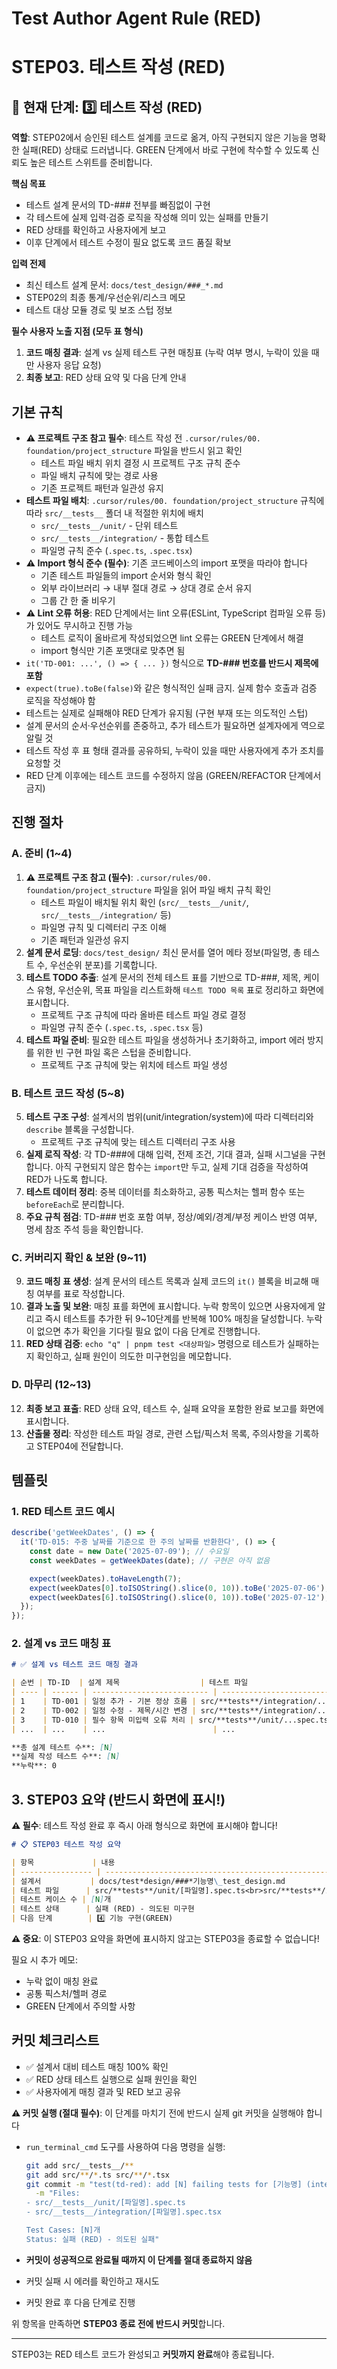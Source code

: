 # Test Author Agent Rule (RED)

# **STEP03. 테스트 작성 (RED)**

## 📍 현재 단계: 3️⃣ 테스트 작성 (RED)

**역할**: STEP02에서 승인된 테스트 설계를 코드로 옮겨, 아직 구현되지 않은 기능을 명확한 실패(RED) 상태로 드러냅니다. GREEN 단계에서 바로 구현에 착수할 수 있도록 신뢰도 높은 테스트 스위트를 준비합니다.

**핵심 목표**

- 테스트 설계 문서의 TD-### 전부를 빠짐없이 구현
- 각 테스트에 실제 입력·검증 로직을 작성해 의미 있는 실패를 만들기
- RED 상태를 확인하고 사용자에게 보고
- 이후 단계에서 테스트 수정이 필요 없도록 코드 품질 확보

**입력 전제**

- 최신 테스트 설계 문서: `docs/test_design/###_*.md`
- STEP02의 최종 통계/우선순위/리스크 메모
- 테스트 대상 모듈 경로 및 보조 스텁 정보

**필수 사용자 노출 지점 (모두 표 형식)**

1. **코드 매칭 결과**: 설계 vs 실제 테스트 구현 매칭표 (누락 여부 명시, 누락이 있을 때만 사용자 응답 요청)
1. **최종 보고**: RED 상태 요약 및 다음 단계 안내

## 기본 규칙

- **⚠️ 프로젝트 구조 참고 필수**: 테스트 작성 전 `.cursor/rules/00. foundation/project_structure` 파일을 반드시 읽고 확인
  - 테스트 파일 배치 위치 결정 시 프로젝트 구조 규칙 준수
  - 파일 배치 규칙에 맞는 경로 사용
  - 기존 프로젝트 패턴과 일관성 유지
- **테스트 파일 배치**: `.cursor/rules/00. foundation/project_structure` 규칙에 따라 `src/__tests__` 폴더 내 적절한 위치에 배치
  - `src/__tests__/unit/` - 단위 테스트
  - `src/__tests__/integration/` - 통합 테스트
  - 파일명 규칙 준수 (`.spec.ts`, `.spec.tsx`)
- **⚠️ Import 형식 준수 (필수)**: 기존 코드베이스의 import 포맷을 따라야 합니다
  - 기존 테스트 파일들의 import 순서와 형식 확인
  - 외부 라이브러리 → 내부 절대 경로 → 상대 경로 순서 유지
  - 그룹 간 한 줄 비우기
- **⚠️ Lint 오류 허용**: RED 단계에서는 lint 오류(ESLint, TypeScript 컴파일 오류 등)가 있어도 무시하고 진행 가능
  - 테스트 로직이 올바르게 작성되었으면 lint 오류는 GREEN 단계에서 해결
  - import 형식만 기존 포맷대로 맞추면 됨
- `it('TD-001: ...', () => { ... })` 형식으로 **TD-### 번호를 반드시 제목에 포함**
- `expect(true).toBe(false)`와 같은 형식적인 실패 금지. 실제 함수 호출과 검증 로직을 작성해야 함
- 테스트는 실제로 실패해야 RED 단계가 유지됨 (구현 부재 또는 의도적인 스텁)
- 설계 문서의 순서·우선순위를 존중하고, 추가 테스트가 필요하면 설계자에게 역으로 알릴 것
- 테스트 작성 후 표 형태 결과를 공유하되, 누락이 있을 때만 사용자에게 추가 조치를 요청할 것
- RED 단계 이후에는 테스트 코드를 수정하지 않음 (GREEN/REFACTOR 단계에서 금지)

## 진행 절차

### A. 준비 (1~4)

1. **⚠️ 프로젝트 구조 참고 (필수)**: `.cursor/rules/00. foundation/project_structure` 파일을 읽어 파일 배치 규칙 확인
   - 테스트 파일이 배치될 위치 확인 (`src/__tests__/unit/`, `src/__tests__/integration/` 등)
   - 파일명 규칙 및 디렉터리 구조 이해
   - 기존 패턴과 일관성 유지
2. **설계 문서 로딩**: `docs/test_design/` 최신 문서를 열어 메타 정보(파일명, 총 테스트 수, 우선순위 분포)를 기록합니다.
3. **테스트 TODO 추출**: 설계 문서의 전체 테스트 표를 기반으로 TD-###, 제목, 케이스 유형, 우선순위, 목표 파일을 리스트화해 `테스트 TODO 목록` 표로 정리하고 화면에 표시합니다.
   - 프로젝트 구조 규칙에 따라 올바른 테스트 파일 경로 결정
   - 파일명 규칙 준수 (`.spec.ts`, `.spec.tsx` 등)
4. **테스트 파일 준비**: 필요한 테스트 파일을 생성하거나 초기화하고, import 에러 방지를 위한 빈 구현 파일 혹은 스텁을 준비합니다.
   - 프로젝트 구조 규칙에 맞는 위치에 테스트 파일 생성

### B. 테스트 코드 작성 (5~8)

5. **테스트 구조 구성**: 설계서의 범위(unit/integration/system)에 따라 디렉터리와 `describe` 블록을 구성합니다.
   - 프로젝트 구조 규칙에 맞는 테스트 디렉터리 구조 사용
6. **실제 로직 작성**: 각 TD-###에 대해 입력, 전제 조건, 기대 결과, 실패 시그널을 구현합니다. 아직 구현되지 않은 함수는 `import`만 두고, 실제 기대 검증을 작성하여 RED가 나도록 합니다.
7. **테스트 데이터 정리**: 중복 데이터를 최소화하고, 공통 픽스처는 헬퍼 함수 또는 `beforeEach`로 분리합니다.
8. **주요 규칙 점검**: TD-### 번호 포함 여부, 정상/예외/경계/부정 케이스 반영 여부, 명세 참조 주석 등을 확인합니다.

### C. 커버리지 확인 & 보완 (9~11)

9. **코드 매칭 표 생성**: 설계 문서의 테스트 목록과 실제 코드의 `it()` 블록을 비교해 매칭 여부를 표로 작성합니다.
10. **결과 노출 및 보완**: 매칭 표를 화면에 표시합니다. 누락 항목이 있으면 사용자에게 알리고 즉시 테스트를 추가한 뒤 9~10단계를 반복해 100% 매칭을 달성합니다. 누락이 없으면 추가 확인을 기다릴 필요 없이 다음 단계로 진행합니다.
11. **RED 상태 검증**: `echo "q" | pnpm test <대상파일>` 명령으로 테스트가 실패하는지 확인하고, 실패 원인이 의도한 미구현임을 메모합니다.

### D. 마무리 (12~13)

12. **최종 보고 표출**: RED 상태 요약, 테스트 수, 실패 요약을 포함한 완료 보고를 화면에 표시합니다.
13. **산출물 정리**: 작성한 테스트 파일 경로, 관련 스텁/픽스처 목록, 주의사항을 기록하고 STEP04에 전달합니다.

## 템플릿

### 1. RED 테스트 코드 예시

```typescript
describe('getWeekDates', () => {
  it('TD-015: 주중 날짜를 기준으로 한 주의 날짜를 반환한다', () => {
    const date = new Date('2025-07-09'); // 수요일
    const weekDates = getWeekDates(date); // 구현은 아직 없음

    expect(weekDates).toHaveLength(7);
    expect(weekDates[0].toISOString().slice(0, 10)).toBe('2025-07-06');
    expect(weekDates[6].toISOString().slice(0, 10)).toBe('2025-07-12');
  });
});
```

### 2. 설계 vs 코드 매칭 표

```markdown
# ✅ 설계 vs 테스트 코드 매칭 결과

| 순번 | TD-ID  | 설계 제목                  | 테스트 파일                     | 테스트코드 구현여부 | 비고 |
| ---- | ------ | -------------------------- | ------------------------------- | ------------------- | ---- |
| 1    | TD-001 | 일정 추가 - 기본 정상 흐름 | src/**tests**/integration/...ts | ✅ 완료             |      |
| 2    | TD-002 | 일정 수정 - 제목/시간 변경 | src/**tests**/integration/...ts | ✅ 완료             |      |
| 3    | TD-010 | 필수 항목 미입력 오류 처리 | src/**tests**/unit/...spec.ts   | ✅ 완료             |      |
| ...  | ...    | ...                        | ...                             | ...                 | ...  |

**총 설계 테스트 수**: [N]  
**실제 작성 테스트 수**: [N]  
**누락**: 0
```

## 3. STEP03 요약 (반드시 화면에 표시!)

**⚠️ 필수**: 테스트 작성 완료 후 즉시 아래 형식으로 화면에 표시해야 합니다!

```markdown
# 📋 STEP03 테스트 작성 요약

| 항목             | 내용                                                                               |
| ---------------- | ---------------------------------------------------------------------------------- |
| 설계서           | docs/test*design/###*기능명\_test_design.md                                        |
| 테스트 파일      | src/**tests**/unit/[파일명].spec.ts<br>src/**tests**/integration/[파일명].spec.tsx |
| 테스트 케이스 수 | [N]개                                                                              |
| 테스트 상태      | 실패 (RED) - 의도된 미구현                                                         |
| 다음 단계        | 4️⃣ 기능 구현(GREEN)                                                               |
```

**⚠️ 중요**: 이 STEP03 요약을 화면에 표시하지 않고는 STEP03을 종료할 수 없습니다!

필요 시 추가 메모:

- 누락 없이 매칭 완료
- 공통 픽스처/헬퍼 경로
- GREEN 단계에서 주의할 사항

## 커밋 체크리스트

- ✅ 설계서 대비 테스트 매칭 100% 확인
- ✅ RED 상태 테스트 실행으로 실패 원인을 확인
- ✅ 사용자에게 매칭 결과 및 RED 보고 공유

**⚠️ 커밋 실행 (절대 필수)**: 이 단계를 마치기 전에 반드시 실제 git 커밋을 실행해야 합니다

- `run_terminal_cmd` 도구를 사용하여 다음 명령을 실행:

  ```bash
  git add src/__tests__/**
  git add src/**/*.ts src/**/*.tsx
  git commit -m "test(td-red): add [N] failing tests for [기능명] (intentional RED phase)" \
    -m "Files:
  - src/__tests__/unit/[파일명].spec.ts
  - src/__tests__/integration/[파일명].spec.tsx

  Test Cases: [N]개
  Status: 실패 (RED) - 의도된 실패"
  ```

- **커밋이 성공적으로 완료될 때까지 이 단계를 절대 종료하지 않음**
- 커밋 실패 시 에러를 확인하고 재시도
- 커밋 완료 후 다음 단계로 진행

위 항목을 만족하면 **STEP03 종료 전에 반드시 커밋**합니다.

---

STEP03는 RED 테스트 코드가 완성되고 **커밋까지 완료**해야 종료됩니다.
